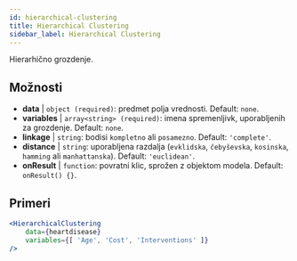 ```yaml
---
id: hierarchical-clustering
title: Hierarchical Clustering
sidebar_label: Hierarchical Clustering
---
```


Hierarhično grozdenje.

## Možnosti

* __data__ | `object (required)`: predmet polja vrednosti. Default: `none`.
* __variables__ | `array<string> (required)`: imena spremenljivk, uporabljenih za grozdenje. Default: `none`.
* __linkage__ | `string`: bodisi `kompletno` ali `posamezno`. Default: `'complete'`.
* __distance__ | `string`: uporabljena razdalja (`evklidska`, `čebyševska`, `kosinska`, `hamming` ali `manhattanska`). Default: `'euclidean'`.
* __onResult__ | `function`: povratni klic, sprožen z objektom modela. Default: `onResult() {}`.


## Primeri

```jsx live
<HierarchicalClustering 
    data={heartdisease} 
    variables={[ 'Age', 'Cost', 'Interventions' ]}
/>
```

